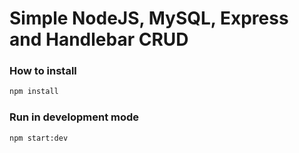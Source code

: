 # Simple NodeJS, MySQL, Express and Handlebar CRUD

### How to install

```bash
npm install
```

### Run in development mode

```bash
npm start:dev
```
